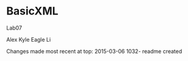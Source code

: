 # BasicXML
Lab07

Alex Kyle
Eagle Li

Changes made most recent at top:
2015-03-06 1032- readme created
